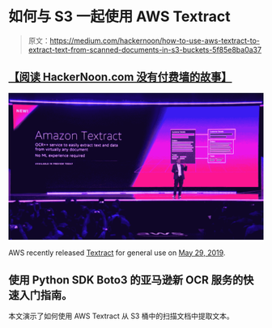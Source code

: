 # 如何与 S3 一起使用 AWS Textract

> 原文：<https://medium.com/hackernoon/how-to-use-aws-textract-to-extract-text-from-scanned-documents-in-s3-buckets-5f85e8ba0a37>

## [【阅读 HackerNoon.com 没有付费墙的故事】](https://hackernoon.com/how-to-use-aws-textract-to-extract-text-from-scanned-documents-in-s3-buckets-5f85e8ba0a37)

![](img/36d79f517e6617a169af3976c203765c.png)

AWS recently released [Textract](https://aws.amazon.com/textract/) for general use on [May 29, 2019](https://docs.aws.amazon.com/textract/latest/dg/document-history.html).

## 使用 Python SDK Boto3 的亚马逊新 OCR 服务的快速入门指南。

本文演示了如何使用 AWS Textract 从 S3 桶中的扫描文档中提取文本。